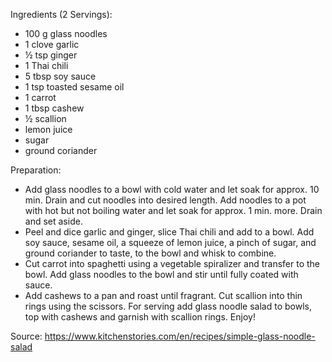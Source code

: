 Ingredients (2 Servings):

- 100 g glass noodles
- 1 clove garlic
- ½ tsp ginger
- 1 Thai chili
- 5 tbsp soy sauce
- 1 tsp toasted sesame oil
- 1 carrot
- 1 tbsp cashew
- ½ scallion
- lemon juice
- sugar
- ground coriander

Preparation: 

- Add glass noodles to a bowl with cold water and let soak for approx. 10 min. Drain and cut noodles into desired length. Add noodles to a pot with hot but not boiling water and let soak for approx. 1 min. more. Drain and set aside.
- Peel and dice garlic and ginger, slice Thai chili and add to a bowl. Add soy sauce, sesame oil, a squeeze of lemon juice, a pinch of sugar, and ground coriander to taste, to the bowl and whisk to combine.
- Cut carrot into spaghetti using a vegetable spiralizer and transfer to the bowl. Add glass noodles to the bowl and stir until fully coated with sauce.
- Add cashews to a pan and roast until fragrant. Cut scallion into thin rings using the scissors. For serving add glass noodle salad to bowls, top with cashews and garnish with scallion rings. Enjoy!

Source: https://www.kitchenstories.com/en/recipes/simple-glass-noodle-salad
